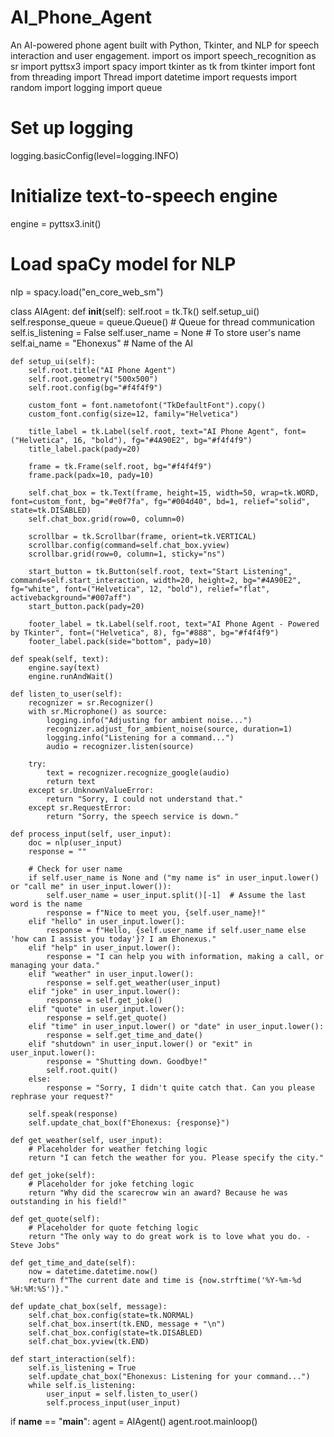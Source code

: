 # AI_Phone_Agent
An AI-powered phone agent built with Python, Tkinter, and NLP for speech interaction and user engagement.
import os
import speech_recognition as sr
import pyttsx3
import spacy
import tkinter as tk
from tkinter import font
from threading import Thread
import datetime
import requests
import random
import logging
import queue

# Set up logging
logging.basicConfig(level=logging.INFO)

# Initialize text-to-speech engine
engine = pyttsx3.init()

# Load spaCy model for NLP
nlp = spacy.load("en_core_web_sm")

class AIAgent:
    def __init__(self):
        self.root = tk.Tk()
        self.setup_ui()
        self.response_queue = queue.Queue()  # Queue for thread communication
        self.is_listening = False
        self.user_name = None  # To store user's name
        self.ai_name = "Ehonexus"  # Name of the AI

    def setup_ui(self):
        self.root.title("AI Phone Agent")
        self.root.geometry("500x500")
        self.root.config(bg="#f4f4f9")

        custom_font = font.nametofont("TkDefaultFont").copy()
        custom_font.config(size=12, family="Helvetica")

        title_label = tk.Label(self.root, text="AI Phone Agent", font=("Helvetica", 16, "bold"), fg="#4A90E2", bg="#f4f4f9")
        title_label.pack(pady=20)

        frame = tk.Frame(self.root, bg="#f4f4f9")
        frame.pack(padx=10, pady=10)

        self.chat_box = tk.Text(frame, height=15, width=50, wrap=tk.WORD, font=custom_font, bg="#e0f7fa", fg="#004d40", bd=1, relief="solid", state=tk.DISABLED)
        self.chat_box.grid(row=0, column=0)

        scrollbar = tk.Scrollbar(frame, orient=tk.VERTICAL)
        scrollbar.config(command=self.chat_box.yview)
        scrollbar.grid(row=0, column=1, sticky="ns")

        start_button = tk.Button(self.root, text="Start Listening", command=self.start_interaction, width=20, height=2, bg="#4A90E2", fg="white", font=("Helvetica", 12, "bold"), relief="flat", activebackground="#007aff")
        start_button.pack(pady=20)

        footer_label = tk.Label(self.root, text="AI Phone Agent - Powered by Tkinter", font=("Helvetica", 8), fg="#888", bg="#f4f4f9")
        footer_label.pack(side="bottom", pady=10)

    def speak(self, text):
        engine.say(text)
        engine.runAndWait()

    def listen_to_user(self):
        recognizer = sr.Recognizer()
        with sr.Microphone() as source:
            logging.info("Adjusting for ambient noise...")
            recognizer.adjust_for_ambient_noise(source, duration=1)
            logging.info("Listening for a command...")
            audio = recognizer.listen(source)

        try:
            text = recognizer.recognize_google(audio)
            return text
        except sr.UnknownValueError:
            return "Sorry, I could not understand that."
        except sr.RequestError:
            return "Sorry, the speech service is down."

    def process_input(self, user_input):
        doc = nlp(user_input)
        response = ""

        # Check for user name
        if self.user_name is None and ("my name is" in user_input.lower() or "call me" in user_input.lower()):
            self.user_name = user_input.split()[-1]  # Assume the last word is the name
            response = f"Nice to meet you, {self.user_name}!"
        elif "hello" in user_input.lower():
            response = f"Hello, {self.user_name if self.user_name else 'how can I assist you today'}? I am Ehonexus."
        elif "help" in user_input.lower():
            response = "I can help you with information, making a call, or managing your data."
        elif "weather" in user_input.lower():
            response = self.get_weather(user_input)
        elif "joke" in user_input.lower():
            response = self.get_joke()
        elif "quote" in user_input.lower():
            response = self.get_quote()
        elif "time" in user_input.lower() or "date" in user_input.lower():
            response = self.get_time_and_date()
        elif "shutdown" in user_input.lower() or "exit" in user_input.lower():
            response = "Shutting down. Goodbye!"
            self.root.quit()
        else:
            response = "Sorry, I didn't quite catch that. Can you please rephrase your request?"

        self.speak(response)
        self.update_chat_box(f"Ehonexus: {response}")

    def get_weather(self, user_input):
        # Placeholder for weather fetching logic
        return "I can fetch the weather for you. Please specify the city."

    def get_joke(self):
        # Placeholder for joke fetching logic
        return "Why did the scarecrow win an award? Because he was outstanding in his field!"

    def get_quote(self):
        # Placeholder for quote fetching logic
        return "The only way to do great work is to love what you do. - Steve Jobs"

    def get_time_and_date(self):
        now = datetime.datetime.now()
        return f"The current date and time is {now.strftime('%Y-%m-%d %H:%M:%S')}."

    def update_chat_box(self, message):
        self.chat_box.config(state=tk.NORMAL)
        self.chat_box.insert(tk.END, message + "\n")
        self.chat_box.config(state=tk.DISABLED)
        self.chat_box.yview(tk.END)

    def start_interaction(self):
        self.is_listening = True
        self.update_chat_box("Ehonexus: Listening for your command...")
        while self.is_listening:
            user_input = self.listen_to_user()
            self.process_input(user_input)

if __name__ == "__main__":
    agent = AIAgent()
    agent.root.mainloop()
